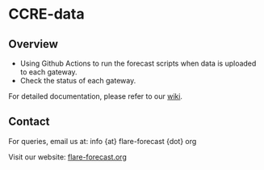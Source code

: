 # CCRE-data

## Overview
- Using Github Actions to run the forecast scripts when data is uploaded to each gateway.
- Check the status of each gateway. 

For detailed documentation, please refer to our [wiki](https://github.com/FLARE-forecast/flare-forecast.github.io/wiki).

## Contact
For queries, email us at: info {at} flare-forecast {dot} org

Visit our website: [flare-forecast.org](https://flare-forecast.org)
